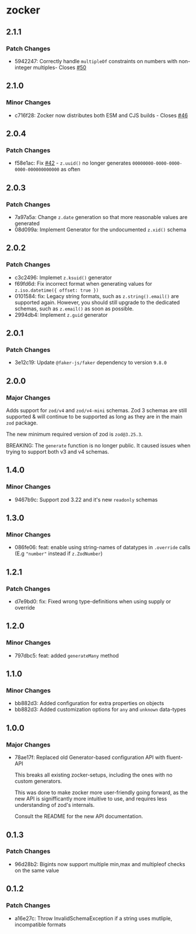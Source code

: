# zocker

## 2.1.1

### Patch Changes

- 5942247: Correctly handle `multipleOf` constraints on numbers with non-integer multiples- Closes [#50](https://github.com/LorisSigrist/zocker/issues/50)

## 2.1.0

### Minor Changes

- c716f28: Zocker now distributes both ESM and CJS builds - Closes [#46](https://github.com/LorisSigrist/zocker/issues/46)

## 2.0.4

### Patch Changes

- f58e1ac: Fix [#42](https://github.com/LorisSigrist/zocker/issues/42) - `z.uuid()` no longer generates `00000000-0000-0000-0000-000000000000` as often

## 2.0.3

### Patch Changes

- 7a97a5a: Change `z.date` generation so that more reasonable values are generated
- 08d099a: Implement Generator for the undocumented `z.xid()` schema

## 2.0.2

### Patch Changes

- c3c2496: Implemet `z.ksuid()` generator
- f69fd6d: Fix incorrect format when generating values for `z.iso.datetime({ offset: true })`
- 0101584: fix: Legacy string formats, such as `z.string().email()` are supported again. However, you should still upgrade to the dedicated schemas, such as `z.email()` as soon as possible.
- 2994db4: Implement `z.guid` generator

## 2.0.1

### Patch Changes

- 3e12c19: Update `@faker-js/faker` dependency to version `9.8.0`

## 2.0.0

### Major Changes

Adds support for `zod/v4` and `zod/v4-mini` schemas. Zod 3 schemas are still supported & will continue to be supported as long as they are in the main `zod` package.

The new minimum required version of zod is `zod@3.25.3`.

BREAKING: The `generate` function is no longer public. It caused issues when trying to support both v3 and v4 schemas.

## 1.4.0

### Minor Changes

- 9467b9c: Support zod 3.22 and it's new `readonly` schemas

## 1.3.0

### Minor Changes

- 086fe06: feat: enable using string-names of datatypes in `.override` calls (E.g `"number"` instead if `z.ZodNumber`)

## 1.2.1

### Patch Changes

- d7e9bd0: fix: Fixed wrong type-definitions when using supply or override

## 1.2.0

### Minor Changes

- 797dbc5: feat: added `generateMany` method

## 1.1.0

### Minor Changes

- bb882d3: Added configuration for extra properties on objects
- bb882d3: Added customization options for `any` and `unknown` data-types

## 1.0.0

### Major Changes

- 78ae17f: Replaced old Generator-based configuration API with fluent-API

  This breaks all existing zocker-setups, including the ones with no custom generators.

  This was done to make zocker more user-friendly going forward, as the new API is signifficantly more intuitive to use, and requires less understanding of zod's internals.

  Consult the README for the new API documentation.

## 0.1.3

### Patch Changes

- 96d28b2: Bigints now support multiple min,max and multipleof checks on the same value

## 0.1.2

### Patch Changes

- a16e27c: Throw InvalidSchemaException if a string uses mutliple, incompatible formats
